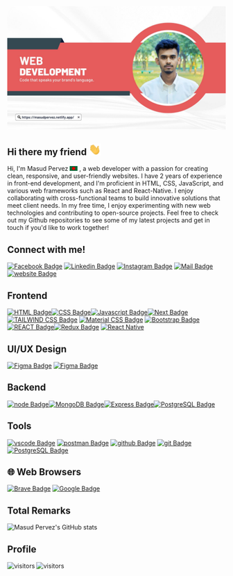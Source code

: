 ![Github Banner](./Assest/Github-banner.jpg)

## Hi there my friend <img src="./Assest/hello.gif" width="28px" alt="hi">

Hi, I'm Masud Pervez <img src="./Assest/bangladesh.png" width="18"/> , a web developer with a passion for creating clean, responsive, and user-friendly websites. I have 2 years of experience in front-end development, and I'm proficient in HTML, CSS, JavaScript, and various web frameworks such as React and React-Native. I enjoy collaborating with cross-functional teams to build innovative solutions that meet client needs. In my free time, I enjoy experimenting with new web technologies and contributing to open-source projects. Feel free to check out my Github repositories to see some of my latest projects and get in touch if you'd like to work together!

## Connect with me!

[![Facebook Badge](https://img.shields.io/badge/Facebook-1877F2?style=for-the-badge&logo=facebook&logoColor=white)](https://facebook.com/masud.pervez.31337) [![Linkedin Badge](https://img.shields.io/badge/LinkedIn-0077B5?style=for-the-badge&logo=linkedin&logoColor=white)](https://www.linkedin.com/in/masud-pervez-71792b223/) [![Instagram Badge](https://img.shields.io/badge/Instagram-E4405F?style=for-the-badge&logo=instagram&logoColor=white)](https://instagram.com/learnwithsumit) [![Mail Badge](https://img.shields.io/badge/Gmail-D14836?style=for-the-badge&logo=gmail&logoColor=white)](mailto:masudpervez431@gmail.com) [![website Badge](https://img.shields.io/badge/website-000000?style=for-the-badge&logo=About.me&logoColor=white)](https://masudpervez.netlify.app/)

## Frontend

[![HTML Badge](https://img.shields.io/badge/HTML5-E34F26?style=for-the-badge&logo=html5&logoColor=white)](#)[![CSS Badge](https://img.shields.io/badge/CSS3-1572B6?style=for-the-badge&logo=css3&logoColor=white)](#)[![Javascript Badge](https://img.shields.io/badge/-Javascript-F0DB4F?style=for-the-badge&labelColor=black&logo=javascript&logoColor=F0DB4F)](#)[![Next Badge](https://img.shields.io/badge/Next-20232A?style=for-the-badge&logo=react&logoColor=61DAFB)](#)[![TAILWIND CSS Badge](https://img.shields.io/badge/Tailwind_CSS-38B2AC?style=for-the-badge&logo=tailwind-css&logoColor=white)](#) [![Material CSS Badge](https://img.shields.io/badge/Material--UI-0081CB?style=for-the-badge&logo=material-ui&logoColor=white)](#) [![Bootstrap Badge](https://img.shields.io/badge/Bootstrap-563D7C?style=for-the-badge&logo=bootstrap&logoColor=white)](#)[![REACT Badge](https://img.shields.io/badge/React-20232A?style=for-the-badge&logo=react&logoColor=61DAFB)](#)[![Redux Badge](https://img.shields.io/badge/Redux-593D88?style=for-the-badge&logo=redux&logoColor=white)](#) [![React Native](https://img.shields.io/badge/React_Native-20232A?style=for-the-badge&logo=react&logoColor=61DAFB)](#)

## UI/UX Design

[![Figma Badge](https://img.shields.io/badge/Figma-F24E1E?style=for-the-badge&logo=figma&logoColor=white)](#) [![Figma Badge](https://img.shields.io/badge/Adobe%20XD-470137?style=for-the-badge&logo=Adobe%20XD&logoColor=#FF61F6)](#)

## Backend

[![node Badge](https://img.shields.io/badge/Node.js-43853D?style=for-the-badge&logo=node.js&logoColor=white)](#)[![MongoDB Badge](https://img.shields.io/badge/MongoDB-4EA94B?style=for-the-badge&logo=MongoDB&logoColor=white)](#)[![Express Badge](https://img.shields.io/badge/Express.js-404D59?style=for-the-badge)](#)[![PostgreSQL Badge](https://img.shields.io/badge/PostgreSQL-316192?style=for-the-badge&logo=postgresql&logoColor=white)](#)

## Tools

[![vscode Badge](https://img.shields.io/badge/vs--code-22A6F2?style=for-the-badge&logo=vs-code&logoColor=white)](#)
[![postman Badge](https://img.shields.io/badge/postman-FE6C37?style=for-the-badge&logo=postman&logoColor=white)](#)
[![github Badge](https://img.shields.io/badge/github-ffffff?style=for-the-badge&logo=github&logoColor=black)](#)
[![git Badge](https://img.shields.io/badge/git-FE6C37?style=for-the-badge&logo=git&logoColor=413932)](#) [![PostgreSQL Badge](https://img.shields.io/badge/PostgreSQL-316192?style=for-the-badge&logo=postgresql&logoColor=white)](#)

## 🌐 Web Browsers

[![Brave Badge](https://img.shields.io/badge/Brave-FF1B2D?style=for-the-badge&logo=Brave&logoColor=white)](#) [![Google Badge](https://img.shields.io/badge/Google_chrome-4285F4?style=for-the-badge&logo=Google-chrome&logoColor=white)](#)



## Total Remarks

![Masud Pervez's GitHub stats](https://github-readme-stats.vercel.app/api?username=Masud-Pervez&show_icons=true&bg_color=00000000)

## Profile

![visitors](https://visitor-badge.glitch.me/badge?page_id=Masud-Pervez.Masud-Pervez)
![visitors](https://img.shields.io/github/followers/{Masud-Pervez}.svg?style=social&label=Follow&maxAge=2592000)
